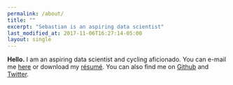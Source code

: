 ```yaml
---
permalink: /about/
title: ""
excerpt: "Sebastian is an aspiring data scientist"
last_modified_at: 2017-11-06T16:27:14-05:00
layout: single
---
```


**Hello.** I am an aspiring data scientist and cycling aficionado. You can e-mail me [here](mail&#116;&#111;&#58;p&#117;&#37;62li&#99;&#37;2&#69;%73e&#37;6&#50;&#97;st&#105;&#97;n&#64;m&#37;61ilbo&#120;&#46;o%72g'>public&#46;sebastian&#64;&#109;&#97;ilbox&#46;org)  or download my [résumé](/assets/documents/cv-sebastian-bertoli-public.pdf). You can also find me on [Github](https://github.com/sebastianbertoli) and [Twitter](https://twitter.com/sebasbert2017).

